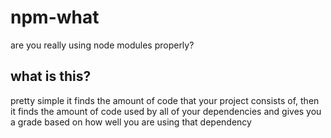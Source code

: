# npm-what

are you really using node modules properly?

## what is this?

pretty simple it finds the amount of code that your project consists of, then it finds the amount of code used by all of your dependencies and gives you a grade based on how well you are using that dependency 
